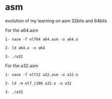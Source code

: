 # asm
evolution of my learning on asm 32bits and 64bits

For the a64.asm

```
1- nasm -f elf64 a64.asm -o a64.o
```
```
2- ld a64.o -o a64
```
```
3- ./a32
```


For the a32.asm 

```
1- nasm -f elf32 a32.asm -o a32.o
```
```
2- ld -m elf_i386 a32.o -o a32
```
```
3- ./a32
```
